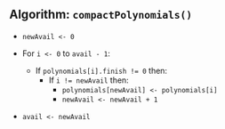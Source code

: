 ## Algorithm: `compactPolynomials()`
   - `newAvail <- 0`
   - For `i <- 0` to `avail - 1`:
     - If `polynomials[i].finish != 0` then:
        - If `i != newAvail` then:
             - `polynomials[newAvail] <- polynomials[i]`
           - `newAvail <- newAvail + 1`


   - `avail <- newAvail`



